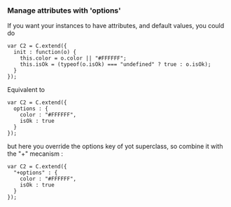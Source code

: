 ### Manage attributes with 'options'

    
If you want your instances to have attributes, and default values, you could do

    var C2 = C.extend({
      init : function(o) {
        this.color = o.color || "#FFFFFF";
        this.isOk = (typeof(o.isOk) === "undefined" ? true : o.isOk);
      }
    });
Equivalent to 

    var C2 = C.extend({
      options : {
        color : "#FFFFFF",
        isOk : true
      }
    });
    
but here you override the options key of yot superclass, so combine it with the "+" mecanism :

    var C2 = C.extend({
      "+options" : {
        color : "#FFFFFF",
        isOk : true
      }
    });

